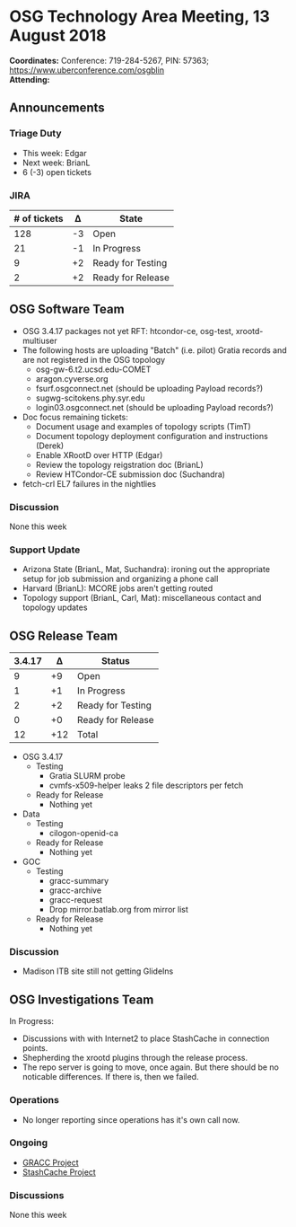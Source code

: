 # OSG Technology Area Meeting, 13 August 2018

**Coordinates:** Conference: 719-284-5267, PIN: 57363; <https://www.uberconference.com/osgblin>  
**Attending:**   


## Announcements


### Triage Duty

-   This week: Edgar
-   Next week: BrianL
-   6 (-3) open tickets


### JIRA

| # of tickets | &Delta; | State             |
|------------ |------- |----------------- |
| 128          | -3      | Open              |
| 21           | -1      | In Progress       |
| 9            | +2      | Ready for Testing |
| 2            | +2      | Ready for Release |


## OSG Software Team

-   OSG 3.4.17 packages not yet RFT: htcondor-ce, osg-test, xrootd-multiuser
-   The following hosts are uploading "Batch" (i.e. pilot) Gratia records and are not registered in the OSG topology  
    -   osg-gw-6.t2.ucsd.edu-COMET
    -   aragon.cyverse.org
    -   fsurf.osgconnect.net (should be uploading Payload records?)
    -   sugwg-scitokens.phy.syr.edu
    -   login03.osgconnect.net (should be uploading Payload records?)
-   Doc focus remaining tickets:  
    -   Document usage and examples of topology scripts (TimT)
    -   Document topology deployment configuration and instructions (Derek)
    -   Enable XRootD over HTTP (Edgar)
    -   Review the topology reigstration doc (BrianL)
    -   Review HTCondor-CE submission doc (Suchandra)
-   fetch-crl EL7 failures in the nightlies


### Discussion

None this week  


### Support Update

-   Arizona State (BrianL, Mat, Suchandra): ironing out the appropriate setup for job submission and organizing a phone call
-   Harvard (BrianL): MCORE jobs aren't getting routed
-   Topology support (BrianL, Carl, Mat): miscellaneous contact and topology updates


## OSG Release Team

| 3.4.17 | &Delta; | Status            |
|------ |------- |----------------- |
| 9      | +9      | Open              |
| 1      | +1      | In Progress       |
| 2      | +2      | Ready for Testing |
| 0      | +0      | Ready for Release |
| 12     | +12     | Total             |

-   OSG 3.4.17  
    -   Testing  
        -   Gratia SLURM probe
        -   cvmfs-x509-helper leaks 2 file descriptors per fetch
    -   Ready for Release  
        -   Nothing yet
-   Data  
    -   Testing  
        -   cilogon-openid-ca
    -   Ready for Release  
        -   Nothing yet
-   GOC  
    -   Testing  
        -   gracc-summary
        -   gracc-archive
        -   gracc-request
        -   Drop mirror.batlab.org from mirror list
    -   Ready for Release  
        -   Nothing yet


### Discussion

-   Madison ITB site still not getting GlideIns


## OSG Investigations Team

In Progress:  

-   Discussions with with Internet2 to place StashCache in connection points.
-   Shepherding the xrootd plugins through the release process.
-   The repo server is going to move, once again.  But there should be no noticable differences.  If there is, then we failed.


### Operations

-   No longer reporting since operations has it's own call now.


### Ongoing

-   [GRACC Project](https://jira.opensciencegrid.org/projects/GRACC/)
-   [StashCache Project](https://opensciencegrid.github.io/StashCache/)


### Discussions

None this week
